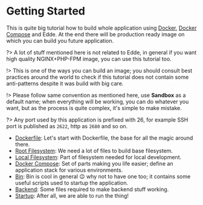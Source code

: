 # Getting Started

This is quite big tutorial how to build whole application using [Docker](https://docs.docker.com/),
[Docker Compose](https://docs.docker.com/compose/) and Edde. At  the end there will be production ready
image on which you can build you future application.

?> A lot of stuff mentioned here is not related to Edde, in general if you want high quality NGINX+PHP-FPM
image, you can use this tutorial too.

!> This is one of the ways you can build an image; you should consult best practices around the world to
check if this tutorial does not contain some anti-patterns despite it was build with big care. 

!> Please follow same convention as mentioned here, use **Sandbox** as a default name; when everything will
be working, you can do whatever you want, but as the process is quite complex, it's simple to make mistake.

?> Any port used by this application is prefixed with 26, for example SSH port is published as `2622`, http as
`2680` and so on.

* [Dockerfile](/getting-started/dockerfile): Let's start with Dockerfile, the base for all the magic around there.
* [Root Filesystem](/getting-started/rootfs): We need a lot of files to build base filesystem.
* [Local Filesystem](/getting-started/localfs): Part of filesystem needed for local development.
* [Docker Compose](/getting-started/docker-compose): Set of parts making you life easier; define an application stack for
various environments.
* [Bin](/getting-started/bin): Bin is cool in general :wink: why not to have one too; it contains some useful scripts used
to startup the application.
* [Backend](/getting-started/backend): Some files required to make backend stuff working. 
* [Startup](/getting-started/startup): After all, we are able to run the thing!
